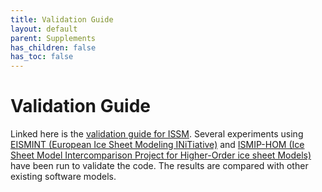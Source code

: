 ```yaml
---
title: Validation Guide
layout: default
parent: Supplements
has_children: false
has_toc: false
---
```


# Validation Guide
Linked here is the <a href="https://issm.jpl.nasa.gov/validation/validation.pdf" target="_blank">validation guide for ISSM</a>. Several experiments using <a href="https://uia.org/s/or/en/1100064309" target="_blank">EISMINT (European Ice Sheet Modeling INiTiative)</a> and <a href="https://frank.pattyn.web.ulb.be/ismip/welcome.html" target="_blank">ISMIP-HOM (Ice Sheet Model Intercomparison Project for Higher-Order ice sheet Models)</a> have been run to validate the code. The results are compared with other existing software models.

